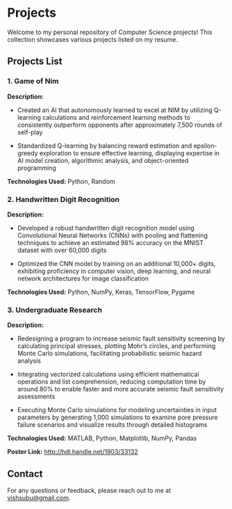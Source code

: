 # Projects
Welcome to my personal repository of Computer Science projects! This collection showcases various projects listed on my resume.

## Projects List
### 1. Game of Nim

**Description:**

* Created an AI that autonomously learned to excel at NIM by utilizing Q-learning calculations and reinforcement learning methods to consistently outperform opponents after approximately 7,500 rounds of self-play

* Standardized Q-learning by balancing reward estimation and epsilon-greedy exploration to ensure effective learning, displaying expertise in AI model creation, algorithmic analysis, and object-oriented programming

**Technologies Used:** Python, Random

### 2. Handwritten Digit Recognition

**Description:**

* Developed a robust handwritten digit recognition model using Convolutional Neural Networks (CNNs) with pooling and flattening techniques to achieve an estimated 98% accuracy on the MNIST dataset with over 60,000 digits

* Optimized the CNN model by training on an additional 10,000+ digits, exhibiting proficiency in computer vision, deep learning, and neural network architectures for image classification

**Technologies Used:** Python, NumPy, Keras, TensorFlow, Pygame

### 3. Undergraduate Research

**Description:**

* Redesigning a program to increase seismic fault sensitivity screening by calculating principal stresses, plotting Mohr’s circles, and performing Monte Carlo simulations, facilitating probabilistic seismic hazard analysis

* Integrating vectorized calculations using efficient mathematical operations and list comprehension, reducing computation time by around 80% to enable faster and more accurate seismic fault sensitivity assessments

* Executing Monte Carlo simulations for modeling uncertainties in input parameters by generating 1,000 simulations to examine pore pressure failure scenarios and visualize results through detailed histograms

**Technologies Used:** MATLAB, Python, Matplotlib, NumPy, Pandas

**Poster Link:** http://hdl.handle.net/1903/33132


## Contact
For any questions or feedback, please reach out to me at vishsubu@gmail.com.
